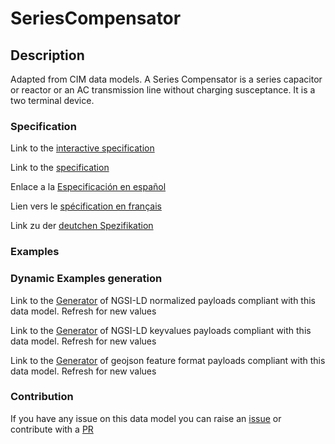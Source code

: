 # SeriesCompensator

## Description 

Adapted from CIM data models. A Series Compensator is a series capacitor or reactor or an AC transmission line without charging susceptance.  It is a two terminal device.
### Specification

Link to the [interactive specification](https://swagger.lab.fiware.org/?url=https://smart-data-models.github.io/dataModel.EnergyCIM/SeriesCompensator/swagger.yaml)

Link to the [specification](https://smart-data-models.github.io/dataModel.EnergyCIM/SeriesCompensator/doc/spec.md)

Enlace a la [Especificación en español](https://smart-data-models.github.io/dataModel.EnergyCIM/SeriesCompensator/doc/spec_ES.md)

Lien vers le [spécification en français](https://smart-data-models.github.io/dataModel.EnergyCIM/SeriesCompensator/doc/spec_FR.md)

Link zu der [deutchen Spezifikation](https://smart-data-models.github.io/dataModel.EnergyCIM/SeriesCompensator/doc/spec_DE.md)
### Examples
### Dynamic Examples generation

Link to the [Generator](https://smartdatamodels.org/extra/ngsi-ld_generator_v0.92.php?schemaUrl=https://raw.githubusercontent.com/smart-data-models/dataModel.EnergyCIM/master/SeriesCompensator/schema.json&email=info@smartdatamodels.org) of NGSI-LD normalized payloads compliant with this data model. Refresh for new values

Link to the [Generator](https://smartdatamodels.org/extra/ngsi-ld_generator_keyvalues_v0.92.php?schemaUrl=https://raw.githubusercontent.com/smart-data-models/dataModel.EnergyCIM/master/SeriesCompensator/schema.json&email=info@smartdatamodels.org) of NGSI-LD keyvalues payloads compliant with this data model. Refresh for new values

Link to the [Generator](https://smartdatamodels.org/extra/geojson_features_generator_v1.0.php?schemaUrl=https://raw.githubusercontent.com/smart-data-models/dataModel.EnergyCIM/master/SeriesCompensator/schema.json&email=info@smartdatamodels.org) of geojson feature format payloads compliant with this data model. Refresh for new values
### Contribution

 If you have any issue on this data model you can raise an [issue](https://github.com/smart-data-models/dataModel.EnergyCIM/issues)  or contribute with a [PR](https://github.com/smart-data-models/dataModel.EnergyCIM/pulls)